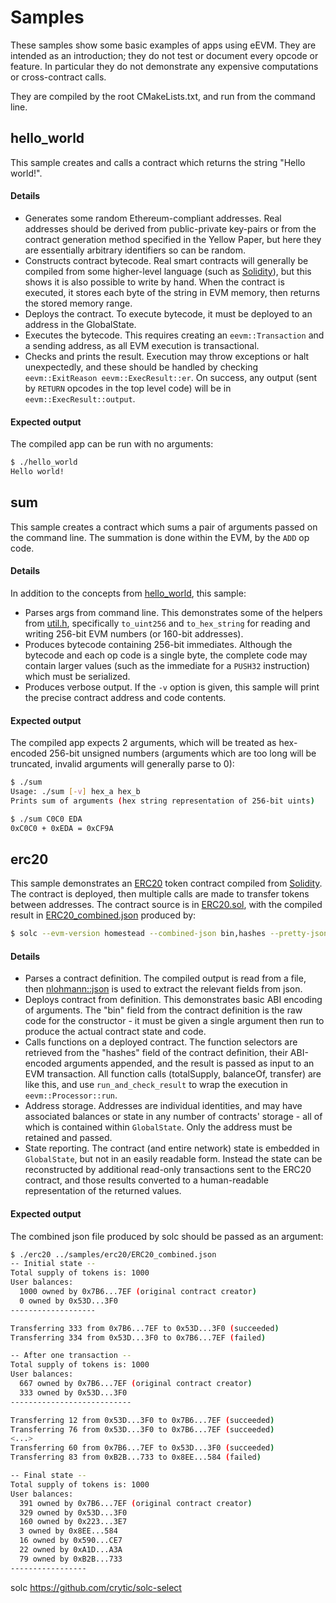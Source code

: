 # Samples

These samples show some basic examples of apps using eEVM. They are intended as an introduction; they do not test or document every opcode or feature. In particular they do not demonstrate any expensive computations or cross-contract calls.

They are compiled by the root CMakeLists.txt, and run from the command line.

## hello_world

This sample creates and calls a contract which returns the string "Hello world!".

#### Details

- Generates some random Ethereum-compliant addresses. Real addresses should be derived from public-private key-pairs or from the contract generation method specified in the Yellow Paper, but here they are essentially arbitrary identifiers so can be random.
- Constructs contract bytecode. Real smart contracts will generally be compiled from some higher-level language (such as [Solidity](https://solidity.readthedocs.io/en/v0.5.0/)), but this shows it is also possible to write by hand. When the contract is executed, it stores each byte of the string in EVM memory, then returns the stored memory range.
- Deploys the contract. To execute bytecode, it must be deployed to an address in the GlobalState.
- Executes the bytecode. This requires creating an `eevm::Transaction` and a sending address, as all EVM execution is transactional.
- Checks and prints the result. Execution may throw exceptions or halt unexpectedly, and these should be handled by checking `eevm::ExitReason eevm::ExecResult::er`. On success, any output (sent by `RETURN` opcodes in the top level code) will be in `eevm::ExecResult::output`.

#### Expected output

The compiled app can be run with no arguments:

```bash
$ ./hello_world
Hello world!
```

## sum

This sample creates a contract which sums a pair of arguments passed on the command line. The summation is done within the EVM, by the `ADD` op code.

#### Details

In addition to the concepts from [hello_world](#hello_world), this sample:

- Parses args from command line. This demonstrates some of the helpers from [util.h](../include/eEVM/util.h), specifically `to_uint256` and `to_hex_string` for reading and writing 256-bit EVM numbers (or 160-bit addresses).
- Produces bytecode containing 256-bit immediates. Although the bytecode and each op code is a single byte, the complete code may contain larger values (such as the immediate for a `PUSH32` instruction) which must be serialized.
- Produces verbose output. If the `-v` option is given, this sample will print the precise contract address and code contents.

#### Expected output

The compiled app expects 2 arguments, which will be treated as hex-encoded 256-bit unsigned numbers (arguments which are too long will be truncated, invalid arguments will generally parse to 0):

```bash
$ ./sum
Usage: ./sum [-v] hex_a hex_b
Prints sum of arguments (hex string representation of 256-bit uints)

$ ./sum C0C0 EDA
0xC0C0 + 0xEDA = 0xCF9A
```

## erc20

This sample demonstrates an [ERC20](https://github.com/ethereum/EIPs/blob/master/EIPS/eip-20.md) token contract compiled from [Solidity](https://solidity.readthedocs.io/en/v0.5.0/index.html). The contract is deployed, then multiple calls are made to transfer tokens between addresses. The contract source is in [ERC20.sol](erc20/ERC20.sol), with the compiled result in [ERC20_combined.json](erc20/ERC20_combined.json) produced by:

```bash
$ solc --evm-version homestead --combined-json bin,hashes --pretty-json --optimize ERC20.sol > ERC20_combined.json
```

#### Details

- Parses a contract definition. The compiled output is read from a file, then [nlohmann::json](https://github.com/nlohmann/json) is used to extract the relevant fields from json.
- Deploys contract from definition. This demonstrates basic ABI encoding of arguments. The "bin" field from the contract definition is the raw code for the constructor - it must be given a single argument then run to produce the actual contract state and code.
- Calls functions on a deployed contract. The function selectors are retrieved from the "hashes" field of the contract definition, their ABI-encoded arguments appended, and the result is passed as input to an EVM transaction. All function calls (totalSupply, balanceOf, transfer) are like this, and use `run_and_check_result` to wrap the execution in `eevm::Processor::run`.
- Address storage. Addresses are individual identities, and may have associated balances or state in any number of contracts' storage - all of which is contained within `GlobalState`. Only the address must be retained and passed.
- State reporting. The contract (and entire network) state is embedded in `GlobalState`, but not in an easily readable form. Instead the state can be reconstructed by additional read-only transactions sent to the ERC20 contract, and those results converted to a human-readable representation of the returned values.

#### Expected output

The combined json file produced by solc should be passed as an argument:

```bash
$ ./erc20 ../samples/erc20/ERC20_combined.json
-- Initial state --
Total supply of tokens is: 1000
User balances:
  1000 owned by 0x7B6...7EF (original contract creator)
  0 owned by 0x53D...3F0
-------------------

Transferring 333 from 0x7B6...7EF to 0x53D...3F0 (succeeded)
Transferring 334 from 0x53D...3F0 to 0x7B6...7EF (failed)

-- After one transaction --
Total supply of tokens is: 1000
User balances:
  667 owned by 0x7B6...7EF (original contract creator)
  333 owned by 0x53D...3F0
---------------------------

Transferring 12 from 0x53D...3F0 to 0x7B6...7EF (succeeded)
Transferring 76 from 0x53D...3F0 to 0x7B6...7EF (succeeded)
<...>
Transferring 60 from 0x7B6...7EF to 0x53D...3F0 (succeeded)
Transferring 83 from 0xB2B...733 to 0x8EE...584 (failed)

-- Final state --
Total supply of tokens is: 1000
User balances:
  391 owned by 0x7B6...7EF (original contract creator)
  329 owned by 0x53D...3F0
  160 owned by 0x223...3E7
  3 owned by 0x8EE...584
  16 owned by 0x590...CE7
  22 owned by 0xA1D...A3A
  79 owned by 0xB2B...733
-----------------
```



solc 
https://github.com/crytic/solc-select